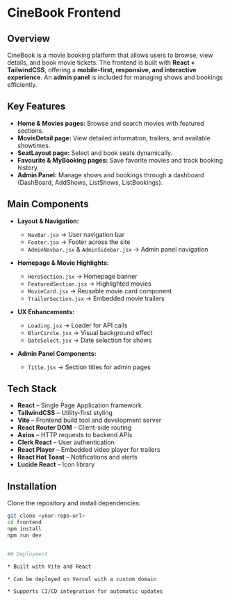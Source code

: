 # CineBook Frontend

## Overview
CineBook is a movie booking platform that allows users to browse, view details, and book movie tickets. The frontend is built with **React + TailwindCSS**, offering a **mobile-first, responsive, and interactive experience**. An **admin panel** is included for managing shows and bookings efficiently.

## Key Features
- **Home & Movies pages:** Browse and search movies with featured sections.  
- **MovieDetail page:** View detailed information, trailers, and available showtimes.  
- **SeatLayout page:** Select and book seats dynamically.  
- **Favourite & MyBooking pages:** Save favorite movies and track booking history.  
- **Admin Panel:** Manage shows and bookings through a dashboard (DashBoard, AddShows, ListShows, ListBookings).  

## Main Components
- **Layout & Navigation:**  
  - `NavBar.jsx` → User navigation bar  
  - `Footer.jsx` → Footer across the site  
  - `AdminNavbar.jsx` & `AdminSidebar.jsx` → Admin panel navigation  

- **Homepage & Movie Highlights:**  
  - `HeroSection.jsx` → Homepage banner  
  - `FeaturedSection.jsx` → Highlighted movies  
  - `MovieCard.jsx` → Reusable movie card component  
  - `TrailerSection.jsx` → Embedded movie trailers  

- **UX Enhancements:**  
  - `Loading.jsx` → Loader for API calls  
  - `BlurCircle.jsx` → Visual background effect  
  - `DateSelect.jsx` → Date selection for shows  

- **Admin Panel Components:**  
  - `Title.jsx` → Section titles for admin pages  

## Tech Stack
- **React** – Single Page Application framework  
- **TailwindCSS** – Utility-first styling  
- **Vite** – Frontend build tool and development server  
- **React Router DOM** – Client-side routing  
- **Axios** – HTTP requests to backend APIs  
- **Clerk React** – User authentication  
- **React Player** – Embedded video player for trailers  
- **React Hot Toast** – Notifications and alerts  
- **Lucide React** – Icon library  

## Installation

Clone the repository and install dependencies:

```bash
git clone <your-repo-url>
cd frontend
npm install
npm run dev


## Deployment

* Built with Vite and React

* Can be deployed on Vercel with a custom domain

* Supports CI/CD integration for automatic updates





